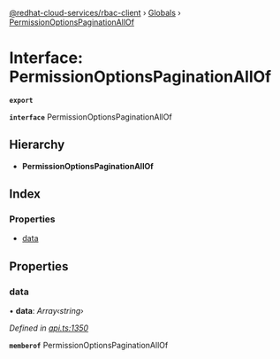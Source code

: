[@redhat-cloud-services/rbac-client](../README.md) › [Globals](../globals.md) › [PermissionOptionsPaginationAllOf](permissionoptionspaginationallof.md)

# Interface: PermissionOptionsPaginationAllOf

**`export`** 

**`interface`** PermissionOptionsPaginationAllOf

## Hierarchy

* **PermissionOptionsPaginationAllOf**

## Index

### Properties

* [data](permissionoptionspaginationallof.md#data)

## Properties

###  data

• **data**: *Array‹string›*

*Defined in [api.ts:1350](https://github.com/RedHatInsights/javascript-clients/blob/master/packages/rbac/api.ts#L1350)*

**`memberof`** PermissionOptionsPaginationAllOf
